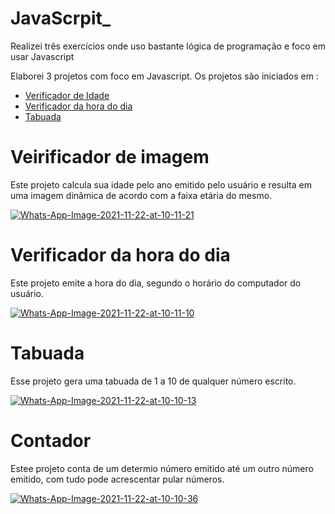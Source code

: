 # JavaScrpit_
Realizei três exercícios onde uso bastante lógica de programação e foco em usar Javascript
<p style = "text-aligh = justify">Elaborei 3 projetos com foco em Javascript.
Os projetos são iniciados em :</p>
<ul>
<li><a href = "#">Verificador de Idade</a>
<li><a href = "#" >Verificador da hora do dia</a>
<li><a href = "#" >Tabuada</a>
</ul>

# <h1>Veirificador de imagem</h1>

<p text-aligh = center>Este projeto calcula sua idade pelo ano emitido pelo usuário e resulta em uma imagem dinâmica de acordo com a faixa etária do mesmo.</p>
<a href="https://ibb.co/HBvcHh8"><img src="https://i.ibb.co/MZTzCB0/Whats-App-Image-2021-11-22-at-10-11-21.jpg" alt="Whats-App-Image-2021-11-22-at-10-11-21" border="0" /></a>

# Verificador da hora do dia

<p text-aligh = center>Este projeto emite a hora do dia, segundo o horário do computador do usuário.</p>
<a href="https://ibb.co/zbm7RVv"><img src="https://i.ibb.co/92pVTH5/Whats-App-Image-2021-11-22-at-10-11-10.jpg" alt="Whats-App-Image-2021-11-22-at-10-11-10" border="0" /></a>

# Tabuada

<p text-aligh = center>Esse projeto gera uma tabuada de 1 a 10 de qualquer número escrito.</p>
<a href="https://ibb.co/bLLTZ7x"><img src="https://i.ibb.co/5vvmy2d/Whats-App-Image-2021-11-22-at-10-10-13.jpg" alt="Whats-App-Image-2021-11-22-at-10-10-13" border="0" /></a>

# Contador

<p text-aligh = center>Estee projeto conta de um determio número emitido até um outro número emitido, com tudo pode acrescentar pular números.</p>
<a href="https://ibb.co/5xtDh7D"><img src="https://i.ibb.co/FqNv4Pv/Whats-App-Image-2021-11-22-at-10-10-36.jpg" alt="Whats-App-Image-2021-11-22-at-10-10-36" border="0" /></a>


